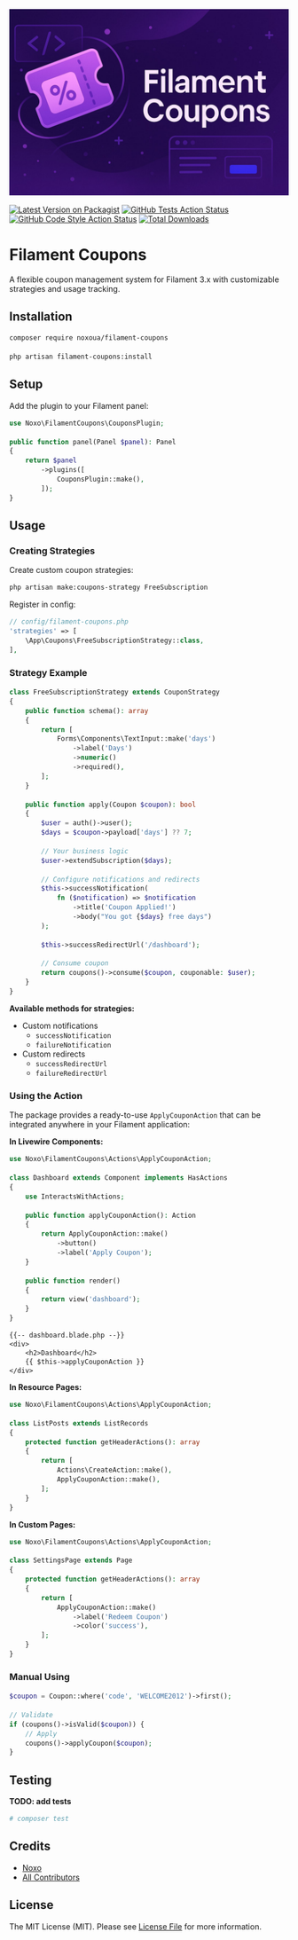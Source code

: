 <picture>
    <img alt="Filament Coupons" src="art/header.jpg">
</picture>

[![Latest Version on Packagist](https://img.shields.io/packagist/v/noxoua/filament-coupons.svg?style=flat-square)](https://packagist.org/packages/noxoua/filament-coupons)
[![GitHub Tests Action Status](https://img.shields.io/github/actions/workflow/status/noxoua/filament-coupons/run-tests.yml?branch=main&label=tests&style=flat-square)](https://github.com/noxoua/filament-coupons/actions?query=workflow%3Arun-tests+branch%3Amain)
[![GitHub Code Style Action Status](https://img.shields.io/github/actions/workflow/status/noxoua/filament-coupons/fix-php-code-style-issues.yml?branch=main&label=code%20style&style=flat-square)](https://github.com/noxoua/filament-coupons/actions?query=workflow%3A"Fix+PHP+code+styling"+branch%3Amain)
[![Total Downloads](https://img.shields.io/packagist/dt/noxoua/filament-coupons.svg?style=flat-square)](https://packagist.org/packages/noxoua/filament-coupons)

# Filament Coupons

A flexible coupon management system for Filament 3.x with customizable strategies and usage tracking.

## Installation

```bash
composer require noxoua/filament-coupons

php artisan filament-coupons:install
```

## Setup

Add the plugin to your Filament panel:

```php
use Noxo\FilamentCoupons\CouponsPlugin;

public function panel(Panel $panel): Panel
{
    return $panel
        ->plugins([
            CouponsPlugin::make(),
        ]);
}
```

## Usage

### Creating Strategies

Create custom coupon strategies:

```bash
php artisan make:coupons-strategy FreeSubscription
```

Register in config:

```php
// config/filament-coupons.php
'strategies' => [
    \App\Coupons\FreeSubscriptionStrategy::class,
],
```

### Strategy Example

```php
class FreeSubscriptionStrategy extends CouponStrategy
{
    public function schema(): array
    {
        return [
            Forms\Components\TextInput::make('days')
                ->label('Days')
                ->numeric()
                ->required(),
        ];
    }

    public function apply(Coupon $coupon): bool
    {
        $user = auth()->user();
        $days = $coupon->payload['days'] ?? 7;

        // Your business logic
        $user->extendSubscription($days);

        // Configure notifications and redirects
        $this->successNotification(
            fn ($notification) => $notification
                ->title('Coupon Applied!')
                ->body("You got {$days} free days")
        );

        $this->successRedirectUrl('/dashboard');

        // Consume coupon
        return coupons()->consume($coupon, couponable: $user);
    }
}
```

**Available methods for strategies:**

-   Custom notifications
    -   `successNotification`
    -   `failureNotification`
-   Custom redirects
    -   `successRedirectUrl`
    -   `failureRedirectUrl`

### Using the Action

The package provides a ready-to-use `ApplyCouponAction` that can be integrated anywhere in your Filament application:

**In Livewire Components:**

```php
use Noxo\FilamentCoupons\Actions\ApplyCouponAction;

class Dashboard extends Component implements HasActions
{
    use InteractsWithActions;

    public function applyCouponAction(): Action
    {
        return ApplyCouponAction::make()
            ->button()
            ->label('Apply Coupon');
    }

    public function render()
    {
        return view('dashboard');
    }
}
```

```blade
{{-- dashboard.blade.php --}}
<div>
    <h2>Dashboard</h2>
    {{ $this->applyCouponAction }}
</div>
```

**In Resource Pages:**

```php
use Noxo\FilamentCoupons\Actions\ApplyCouponAction;

class ListPosts extends ListRecords
{
    protected function getHeaderActions(): array
    {
        return [
            Actions\CreateAction::make(),
            ApplyCouponAction::make(),
        ];
    }
}
```

**In Custom Pages:**

```php
use Noxo\FilamentCoupons\Actions\ApplyCouponAction;

class SettingsPage extends Page
{
    protected function getHeaderActions(): array
    {
        return [
            ApplyCouponAction::make()
                ->label('Redeem Coupon')
                ->color('success'),
        ];
    }
}
```

### Manual Using

```php
$coupon = Coupon::where('code', 'WELCOME2012')->first();

// Validate
if (coupons()->isValid($coupon)) {
    // Apply
    coupons()->applyCoupon($coupon);
}
```

## Testing

**TODO: add tests**

```bash
# composer test
```

## Credits

-   [Noxo](https://github.com/noxoua)
-   [All Contributors](../../contributors)

## License

The MIT License (MIT). Please see [License File](LICENSE.md) for more information.
